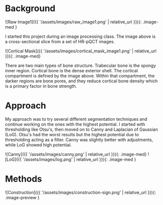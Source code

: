# Background

![Raw Image1]({{ '/assets/images/raw_image1.png' | relative_url }}){: .image-med }

I started this project during an image processing class. The image above is a cross-sectional slice from a set of HR-pQCT images. 

![Cortical Mask]({{ '/assets/images/cortical_mask_image1.png' | relative_url }}){: .image-med}

There are two main types of bone structure. Trabecular bone is the spongy inner region. Cortical bone is the dense exterior shell. The cortical compartment is defined by the image above. Within that compartment, the darker regions are bone pores, and they reduce cortical bone density which is a primary factor in bone strength.

# Approach

My approach was to try several different segmentation techniques and continue working on the ones with the highest potential. I started with thresholding like Otsu's, then moved on to Canny and Laplacian of Gaussian (LoG). Otsu's had the worst results but the highest potential due to thresholding acting as a filter. Canny was slightly better with adjustments, while LoG showed high potential. 

![Canny]({{ '/assets/images/canny.png' | relative_url }}){: .image-med}
![LoG]({{ '/assets/images/log.png' | relative_url }}){: .image-med }

# Methods
![Construction]({{ '/assets/images/construction-sign.png' | relative_url }}){: .image-preview }
